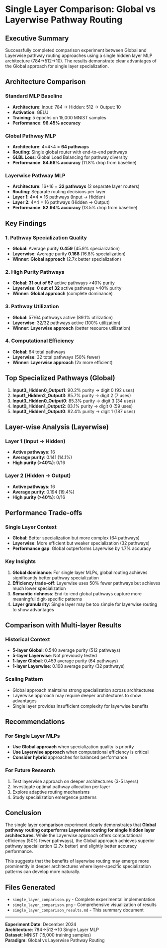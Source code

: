 # Single Layer Comparison: Global vs Layerwise Pathway Routing

## Executive Summary

Successfully completed comparison experiment between Global and Layerwise pathway routing approaches using a single hidden layer MLP architecture (784→512→10). The results demonstrate clear advantages of the Global approach for single layer specialization.

## Architecture Comparison

### Standard MLP Baseline
- **Architecture**: Input: 784 → Hidden: 512 → Output: 10
- **Activation**: GELU
- **Training**: 5 epochs on 15,000 MNIST samples
- **Performance**: **96.45% accuracy**

### Global Pathway MLP
- **Architecture**: 4×4×4 = **64 pathways**
- **Routing**: Single global router with end-to-end pathways
- **GLBL Loss**: Global Load Balancing for pathway diversity
- **Performance**: **84.66% accuracy** (11.8% drop from baseline)

### Layerwise Pathway MLP
- **Architecture**: 16+16 = **32 pathways** (2 separate layer routers)
- **Routing**: Separate routing decisions per layer
- **Layer 1**: 4×4 = 16 pathways (Input → Hidden)
- **Layer 2**: 4×4 = 16 pathways (Hidden → Output)
- **Performance**: **82.94% accuracy** (13.5% drop from baseline)

## Key Findings

### 1. Pathway Specialization Quality
- **Global**: Average purity **0.459** (45.9% specialization)
- **Layerwise**: Average purity **0.168** (16.8% specialization)
- **Winner**: **Global approach** (2.7x better specialization)

### 2. High Purity Pathways
- **Global**: **31 out of 57** active pathways >40% purity
- **Layerwise**: **0 out of 32** active pathways >40% purity
- **Winner**: **Global approach** (complete dominance)

### 3. Pathway Utilization
- **Global**: 57/64 pathways active (89.1% utilization)
- **Layerwise**: 32/32 pathways active (100% utilization)
- **Winner**: **Layerwise approach** (better resource utilization)

### 4. Computational Efficiency
- **Global**: 64 total pathways
- **Layerwise**: 32 total pathways (50% fewer)
- **Winner**: **Layerwise approach** (2x more efficient)

## Top Specialized Pathways (Global)

1. **Input3_Hidden0_Output1**: 90.2% purity → digit 0 (92 uses)
2. **Input1_Hidden2_Output3**: 85.7% purity → digit 2 (7 uses)
3. **Input3_Hidden0_Output0**: 85.3% purity → digit 3 (34 uses)
4. **Input0_Hidden1_Output2**: 83.1% purity → digit 0 (59 uses)
5. **Input3_Hidden1_Output0**: 82.4% purity → digit 1 (187 uses)

## Layer-wise Analysis (Layerwise)

### Layer 1 (Input → Hidden)
- **Active pathways**: 16
- **Average purity**: 0.141 (14.1%)
- **High purity (>40%)**: 0/16

### Layer 2 (Hidden → Output)
- **Active pathways**: 16
- **Average purity**: 0.194 (19.4%)
- **High purity (>40%)**: 0/16

## Performance Trade-offs

### Single Layer Context
- **Global**: Better specialization but more complex (64 pathways)
- **Layerwise**: More efficient but weaker specialization (32 pathways)
- **Performance gap**: Global outperforms Layerwise by 1.7% accuracy

### Key Insights
1. **Global dominance**: For single layer MLPs, global routing achieves significantly better pathway specialization
2. **Efficiency trade-off**: Layerwise uses 50% fewer pathways but achieves much lower specialization
3. **Semantic richness**: End-to-end global pathways capture more meaningful digit-specific patterns
4. **Layer granularity**: Single layer may be too simple for layerwise routing to show advantages

## Comparison with Multi-layer Results

### Historical Context
- **5-layer Global**: 0.540 average purity (512 pathways)
- **5-layer Layerwise**: Not previously tested
- **1-layer Global**: 0.459 average purity (64 pathways)
- **1-layer Layerwise**: 0.168 average purity (32 pathways)

### Scaling Pattern
- Global approach maintains strong specialization across architectures
- Layerwise approach may require deeper architectures to show advantages
- Single layer provides insufficient complexity for layerwise benefits

## Recommendations

### For Single Layer MLPs
- **Use Global approach** when specialization quality is priority
- **Use Layerwise approach** when computational efficiency is critical
- **Consider hybrid** approaches for balanced performance

### For Future Research
1. Test layerwise approach on deeper architectures (3-5 layers)
2. Investigate optimal pathway allocation per layer
3. Explore adaptive routing mechanisms
4. Study specialization emergence patterns

## Conclusion

The single layer comparison experiment clearly demonstrates that **Global pathway routing outperforms Layerwise routing for single hidden layer architectures**. While the Layerwise approach offers computational efficiency (50% fewer pathways), the Global approach achieves superior pathway specialization (2.7x better) and slightly better accuracy performance.

This suggests that the benefits of layerwise routing may emerge more prominently in deeper architectures where layer-specific specialization patterns can develop more naturally.

## Files Generated
- `single_layer_comparison.py` - Complete experimental implementation
- `single_layer_comparison.png` - Comprehensive visualization of results
- `single_layer_comparison_results.md` - This summary document

---
**Experiment Date**: December 2024  
**Architecture**: 784→512→10 Single Layer MLP  
**Dataset**: MNIST (15,000 training samples)  
**Paradigm**: Global vs Layerwise Pathway Routing
